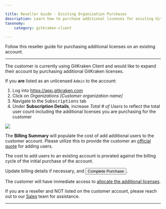 ```yaml
---

title: Reseller Guide - Existing Organization Purchases 
description: Learn how to purchase additional licenses for existing GitKraken organizations
taxonomy:
    category: gitkraken-client
    
---
```


Follow this reseller guide for purchasing additional licenses on an existing account. 

***

The customer is currently using GitKraken Client and would like to expand their account by purchasing additional GitKraken licenses. 

If you <strong>are</strong> listed as an unlicensed `Admin` to the account:

1. Log into <a href="https://app.gitkraken.com" target="_blank">https://app.gitkraken.com</a>
2. Click on <em class="context-menu">Organizations  <i class="fa fa-caret-right"></i> [Customer organization name]</em> 
3. Navigate to the <kbd>Subscriptions</kbd> tab 
4. Under <strong>Subscription Details</strong>, increase *Total # of Users* to reflect the total user count including the additional licenses you are purchasing for the customer

<img src="/img/documentation/managing-organizations/buy/existing-purchases.gif" class="img-responsive center img-bordered">

The <strong>Billing Summary</strong> will populate the cost of add additional users to the customer account. Please utilize this to provide the customer an <a href="/account/quotes">official quote</a> for adding users.

<div class='callout callout--basic'>
    <p> The cost to add users to an existing account is prorated against the billing cycle of the initial purchase of the account. 
</p>
</div>

Update billing details if necessary, and <button class='button button--success button--ui button--nolink'>Complete Purchase</button>. 

The customer will have immediate access to <a href="/account/organizations/#allocating-licenses">allocate the additional licenses</a>. 

<div class='callout callout--warning'>
    <p> If you are a reseller and NOT listed on the customer account, please reach out to our <a href="mailto:sales@gitkraken.com">Sales</a> team for assistance. </p>
</div>

***